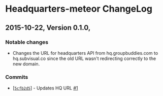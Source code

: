 # Headquarters-meteor ChangeLog

## 2015-10-22, Version 0.1.0,

### Notable changes

* Changes the URL for headquarters API from hq.groupbuddies.com to hq.subvisual.co since the old URL wasn't redirecting correctly to the new domain.

### Commits

* [[`5cfb2d5`](https://github.com/subvisual/headquarters-meteor/commit/5cfb2d527972d3db8f7d97bbdbdd70b69d528d29)] - Updates HQ URL [#1](https://github.com/subvisual/headquarters-meteor/pull/1)
